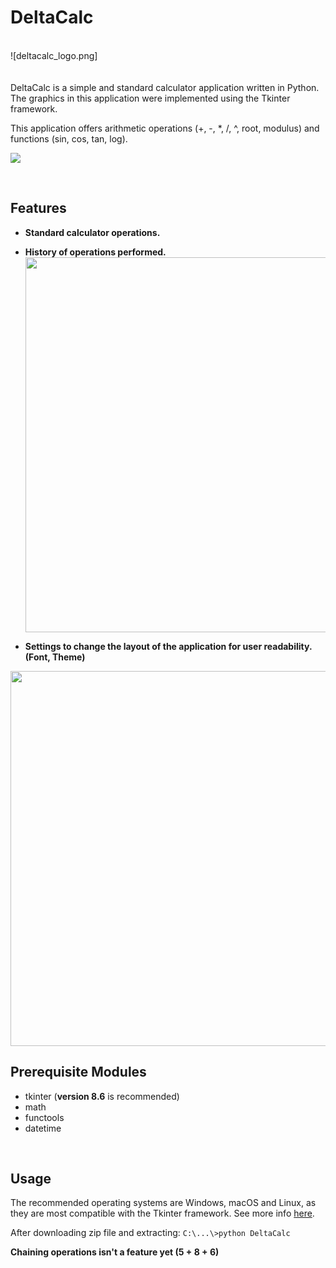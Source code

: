 
# DeltaCalc
<br>
![deltacalc_logo.png]
<br>
<br>
<br>
DeltaCalc is a simple and standard calculator application written in Python.
<br>
The graphics in this application were implemented using the Tkinter framework.

 This application offers arithmetic operations (+, -, *, /, ^, root, modulus)  and functions (sin, cos, tan, log).
<br>

**![](https://lh4.googleusercontent.com/6ZZkShOif9LqcUuvUD7c9tFzvNJ3ANjCnV2lt6J86e-you0ubb7wc6cdJrWXzyxKP9ii15yjb6De0HbhSrG_21aWt9y7YXWx0gkGrpL85080FqIelf-CjpApi4iORtBreBLsFoXFBmhbp54ZLLPo3p3U3eulKvCeJ8s_JYlXwUsHvjnTknoIyuk9Fw)**


<br>

## Features

 - **Standard calculator operations.**
 
 - **History of operations performed.**
	  <img src="https://lh3.googleusercontent.com/8BXKTEOb3kcS7NwoVw881GQy4l0OotkT5Pfd74_aYyt9M6qzElwzYMzNHzIHOIauDH6GfM_q4FTkvHb-xbUdM_X0pO-W1EoKB7wEw3WQNzgBmudJaM6qDdFMWLMxixct_ElJ4-ovw4cu-vhHXTnDAL0" width="600"/> 
	
 - **Settings to change the layout of the application for user readability. (Font, Theme)**
 <img src="https://lh3.googleusercontent.com/7SN4eMcyJW_GohSyyi7ZanitOvMmmzTBnvLGZ1NGfLN4CYKP-_G7mqUfLFeF7IWJsu07yCfDaQ1uWnqLzq8arXBxdYvmqzRPFrU6t4AVvlCrS8-oROn7e9bw8lnQ2fkDTtAp39VGFerlMd4Ymo1wjIBB6Wz9N0a64t_-9_UBjU3hy9BcFu9r87J5kA" width="600"/> 
 
<br>

## Prerequisite Modules

 - tkinter (**version 8.6** is recommended)
 - math
 - functools
 - datetime

<br>

## Usage

The recommended operating systems are Windows, macOS and Linux, as they are most compatible with the Tkinter framework. See more info [here](https://en.wikipedia.org/wiki/Tkinter#:~:text=Tkinter%20is%20included%20with%20standard,and%20macOS%20installs%20of%20Python.).
<br>

After downloading zip file and extracting: 
```C:\...\>python DeltaCalc```
<br>

**Chaining operations isn't a feature yet (5 + 8 + 6)**
